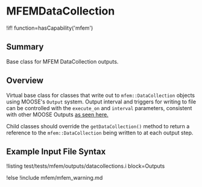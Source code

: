 # MFEMDataCollection

!if! function=hasCapability('mfem')

## Summary

Base class for MFEM DataCollection outputs.

## Overview

Virtual base class for classes that write out to `mfem::DataCollection` objects using MOOSE's
`Output` system. Output interval and triggers for writing to file can be controlled with the
`execute_on` and `interval` parameters, consistent with other MOOSE Outputs [as seen
here.](syntax/Outputs/index.md)

Child classes should override the `getDataCollection()` method to return a reference to the
`mfem::DataCollection` being written to at each output step.

## Example Input File Syntax

!listing test/tests/mfem/outputs/datacollections.i block=Outputs

!else
!include mfem/mfem_warning.md

